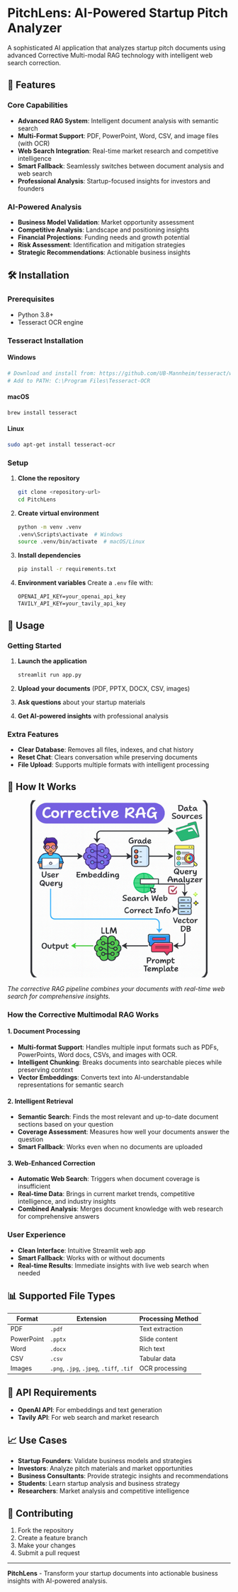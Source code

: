 # PitchLens: AI-Powered Startup Pitch Analyzer

A sophisticated AI application that analyzes startup pitch documents using advanced Corrective Multi-modal RAG technology with intelligent web search correction.

## 🚀 Features

### Core Capabilities
- **Advanced RAG System**: Intelligent document analysis with semantic search
- **Multi-Format Support**: PDF, PowerPoint, Word, CSV, and image files (with OCR)
- **Web Search Integration**: Real-time market research and competitive intelligence
- **Smart Fallback**: Seamlessly switches between document analysis and web search
- **Professional Analysis**: Startup-focused insights for investors and founders

### AI-Powered Analysis
- **Business Model Validation**: Market opportunity assessment
- **Competitive Analysis**: Landscape and positioning insights
- **Financial Projections**: Funding needs and growth potential
- **Risk Assessment**: Identification and mitigation strategies
- **Strategic Recommendations**: Actionable business insights

## 🛠️ Installation

### Prerequisites
- Python 3.8+
- Tesseract OCR engine

### Tesseract Installation

#### Windows
```bash
# Download and install from: https://github.com/UB-Mannheim/tesseract/wiki
# Add to PATH: C:\Program Files\Tesseract-OCR
```

#### macOS
```bash
brew install tesseract
```

#### Linux
```bash
sudo apt-get install tesseract-ocr
```

### Setup
1. **Clone the repository**
   ```bash
   git clone <repository-url>
   cd PitchLens
   ```

2. **Create virtual environment**
   ```bash
   python -m venv .venv
   .venv\Scripts\activate  # Windows
   source .venv/bin/activate  # macOS/Linux
   ```

3. **Install dependencies**
   ```bash
   pip install -r requirements.txt
   ```

4. **Environment variables**
   Create a `.env` file with:
   ```env
   OPENAI_API_KEY=your_openai_api_key
   TAVILY_API_KEY=your_tavily_api_key
   ```

## 🎯 Usage

### Getting Started
1. **Launch the application**
   ```bash
   streamlit run app.py
   ```

2. **Upload your documents** (PDF, PPTX, DOCX, CSV, images)
3. **Ask questions** about your startup materials
4. **Get AI-powered insights** with professional analysis


### Extra Features
- **Clear Database**: Removes all files, indexes, and chat history
- **Reset Chat**: Clears conversation while preserving documents
- **File Upload**: Supports multiple formats with intelligent processing

## 🔧 How It Works

<p align="center">
  <img src="diagram.png" alt="Corrective RAG Pipeline" width="400" height="400">
</p>

*The corrective RAG pipeline combines your documents with real-time web search for comprehensive insights.*

### How the Corrective Multimodal RAG Works

#### 1. Document Processing
- **Multi-format Support**: Handles multiple input formats such as PDFs, PowerPoints, Word docs, CSVs, and images with OCR. 
- **Intelligent Chunking**: Breaks documents into searchable pieces while preserving context
- **Vector Embeddings**: Converts text into AI-understandable representations for semantic search

#### 2. Intelligent Retrieval
- **Semantic Search**: Finds the most relevant and up-to-date document sections based on your question
- **Coverage Assessment**: Measures how well your documents answer the question
- **Smart Fallback**: Works even when no documents are uploaded

#### 3. Web-Enhanced Correction
- **Automatic Web Search**: Triggers when document coverage is insufficient
- **Real-time Data**: Brings in current market trends, competitive intelligence, and industry insights
- **Combined Analysis**: Merges document knowledge with web research for comprehensive answers 

### User Experience
- **Clean Interface**: Intuitive Streamlit web app
- **Smart Fallback**: Works with or without documents
- **Real-time Results**: Immediate insights with live web search when needed

## 📊 Supported File Types

| Format | Extension | Processing Method |
|--------|-----------|-------------------|
| PDF | `.pdf` | Text extraction |
| PowerPoint | `.pptx` | Slide content |
| Word | `.docx` | Rich text |
| CSV | `.csv` | Tabular data |
| Images | `.png`, `.jpg`, `.jpeg`, `.tiff`, `.tif` | OCR processing |

## 🔑 API Requirements

- **OpenAI API**: For embeddings and text generation
- **Tavily API**: For web search and market research

## 📈 Use Cases

- **Startup Founders**: Validate business models and strategies
- **Investors**: Analyze pitch materials and market opportunities
- **Business Consultants**: Provide strategic insights and recommendations
- **Students**: Learn startup analysis and business strategy
- **Researchers**: Market analysis and competitive intelligence

## 🤝 Contributing

1. Fork the repository
2. Create a feature branch
3. Make your changes
4. Submit a pull request

---

**PitchLens** - Transform your startup documents into actionable business insights with AI-powered analysis.
